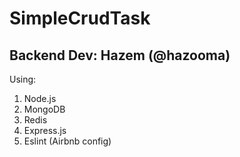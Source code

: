 # SimpleCrudTask

## Backend Dev: Hazem (@hazooma)

Using:

1. Node.js
2. MongoDB
3. Redis
4. Express.js
5. Eslint (Airbnb config)
